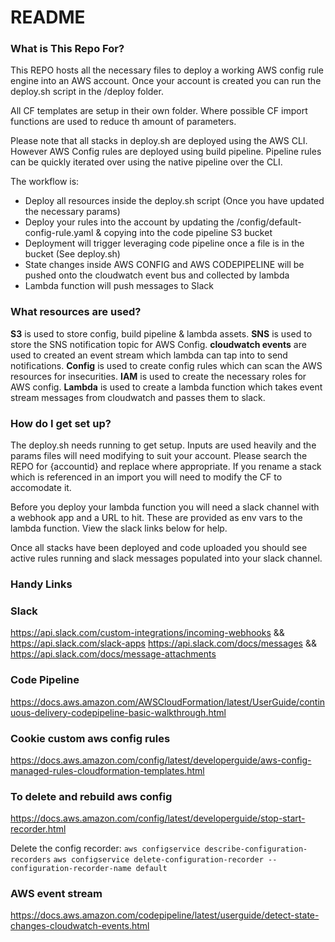 # README #

### What is This Repo For? ###

This REPO hosts all the necessary files to deploy a working AWS config rule engine into an AWS account. Once your account is created you can run the deploy.sh script in the /deploy folder.

All CF templates are setup in their own folder. Where possible CF import functions are used to reduce th amount of parameters.

Please note that all stacks in deploy.sh are deployed using the AWS CLI. However AWS Config rules are deployed using build pipeline. Pipeline rules can be quickly iterated over using the native pipeline over the CLI.

The workflow is:
* Deploy all resources inside the deploy.sh script (Once you have updated the necessary params)
* Deploy your rules into the account by updating the /config/default-config-rule.yaml & copying into the code pipeline S3 bucket
* Deployment will trigger leveraging code pipeline once a file is in the bucket (See deploy.sh)
* State changes inside AWS CONFIG and AWS CODEPIPELINE will be pushed onto the cloudwatch event bus and collected by lambda
* Lambda function will push messages to Slack

### What resources are used? ###
**S3** is used to store config, build pipeline & lambda assets.
**SNS** is used to store the SNS notification topic for AWS Config.
**cloudwatch events** are used to created an event stream which lambda can tap into to send notifications.
**Config** is used to create config rules which can scan the AWS resources for insecurities.
**IAM** is used to create the necessary roles for AWS config.
**Lambda** is used to create a lambda function which takes event stream messages from cloudwatch and passes them to slack.

### How do I get set up? ###
The deploy.sh needs running to get setup. Inputs are used heavily and the params files will need modifying to suit your account. Please search the REPO for {accountid} and replace where appropriate. If you rename a stack which is referenced in an import you will need to modify the CF to accomodate it. 

Before you deploy your lambda function you will need a slack channel with a webhook app and a URL to hit. These are provided as env vars to the lambda function. View the slack links below for help.

Once all stacks have been deployed and code uploaded you should see active rules running and slack messages populated into your slack channel.

### Handy Links ###
### Slack ###
https://api.slack.com/custom-integrations/incoming-webhooks && https://api.slack.com/slack-apps
https://api.slack.com/docs/messages && https://api.slack.com/docs/message-attachments

### Code Pipeline ###
https://docs.aws.amazon.com/AWSCloudFormation/latest/UserGuide/continuous-delivery-codepipeline-basic-walkthrough.html

### Cookie custom aws config rules ###
https://docs.aws.amazon.com/config/latest/developerguide/aws-config-managed-rules-cloudformation-templates.html

### To delete and rebuild aws config ###
https://docs.aws.amazon.com/config/latest/developerguide/stop-start-recorder.html

Delete the config recorder:
`aws configservice describe-configuration-recorders`
`aws configservice delete-configuration-recorder --configuration-recorder-name default`

### AWS event stream ###
https://docs.aws.amazon.com/codepipeline/latest/userguide/detect-state-changes-cloudwatch-events.html